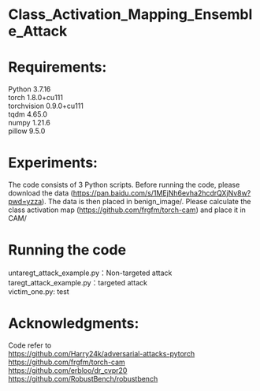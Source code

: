 # Class_Activation_Mapping_Ensemble_Attack

# Requirements:
Python 3.7.16     
torch 1.8.0+cu111  
torchvision 0.9.0+cu111    
tqdm 4.65.0    
numpy 1.21.6     
pillow 9.5.0     
# Experiments:
The code consists of 3 Python scripts. Before running the code, please download the data (https://pan.baidu.com/s/1MEjNh6evha2hcdrQXjNv8w?pwd=yzza). The data is then placed in benign_image/. Please calculate the class activation map (https://github.com/frgfm/torch-cam) and place it in CAM/

# Running the code

untaregt_attack_example.py：Non-targeted attack     
taregt_attack_example.py：targeted attack     
victim_one.py: test    

# Acknowledgments:  
Code refer to     
https://github.com/Harry24k/adversarial-attacks-pytorch    
https://github.com/frgfm/torch-cam    
https://github.com/erbloo/dr_cvpr20    
https://github.com/RobustBench/robustbench

